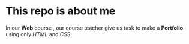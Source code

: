 # This repo is about me

In our **Web** course , our course teacher give us task to make a **Portfolio** using only *HTML* and *CSS*. 
